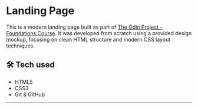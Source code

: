 # Landing Page

This is a modern landing page built as part of [The Odin Project - Foundations Course](https://www.theodinproject.com/paths/foundations/courses/foundations). It was developed from scratch using a provided design mockup, focusing on clean HTML structure and modern CSS layout techniques.

## 🛠️ Tech used

- HTML5
- CSS3
- Git & GitHub

---

